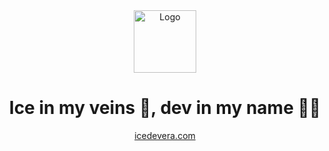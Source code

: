 <div align="center">
  <img alt="Logo" src="https://raw.githubusercontent.com/icedevera/icedevera/master/public/ice-logo.png" width="100" />
</div>
<h1 align="center">
  Ice in my veins 🧊, dev in my name 👨‍💻
</h1>
<p align="center">
<a href="https://icedevera.com" target="_blank">icedevera.com</a> 
</p>
